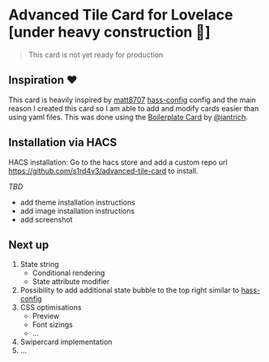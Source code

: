 # Advanced Tile Card for Lovelace [under heavy construction 🚧]
> This card is not yet ready for production

## Inspiration ❤️
This card is heavily inspired by [matt8707](https://github.com/matt8707) [hass-config](https://github.com/matt8707/hass-config) config and the main reason I created this card so I am able to add and modify cards easier than using yaml files. This was done using the [Boilerplate Card](https://github.com/custom-cards/boilerplate-card) by [@iantrich](https://www.github.com/iantrich).

## Installation via HACS
HACS installation: Go to the hacs store and add a custom repo url https://github.com/s1rd4v3/advanced-tile-card to install.

_TBD_
- add theme installation instructions
- add image installation instructions
- add screenshot



## Next up
1. State string
    - Conditional rendering
    - State attribute modifier
2. Possibility to add additional state bubble to the top right similar to [hass-config](https://github.com/matt8707/hass-config)
3. CSS optimisations
    - Preview
    - Font sizings
    - ...
4. Swipercard implementation
5. ...

